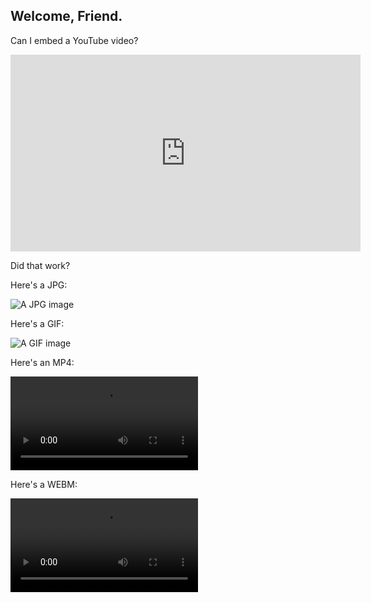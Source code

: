 ## Welcome, Friend.

Can I embed a YouTube video?

<div class="video-container">
  <iframe src="https://www.youtube-nocookie.com/embed/mEi8m55-Zdk?rel=0" height="315" width="560" allowfullscreen="" frameborder="0">
  </iframe>
</div>

Did that work?

Here's a JPG:

![A JPG image](https://brjordan.github.io/media/b.jpg)

Here's a GIF:

![A GIF image](https://brjordan.github.io/media/radioBoxes.gif)

Here's an MP4:

<video src="media/headsplode(hangouts).mp4"></video>

Here's a WEBM:

<video src="media/brodyNodFixLQ4.webm" controls preload></video>
